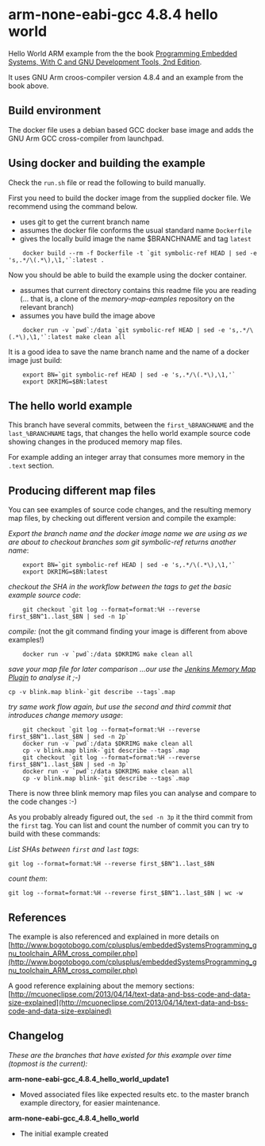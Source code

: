 # arm-none-eabi-gcc 4.8.4 hello world

Hello World ARM example from the the book [Programming Embedded Systems, With C and
GNU Development Tools, 2nd Edition](http://www.oreilly.com/catalog/embsys2).

It uses GNU Arm croos-compiler version 4.8.4 and an example from the book above.

## Build environment

The docker file uses a debian based GCC docker base image and adds the GNU Arm GCC cross-compiler from launchpad.

## Using docker and building the example

Check the `run.sh` file or read the following to build manually.

First you need to build the docker image from the supplied docker file. We recommend using the command below. 

* uses git to get the current branch name
* assumes the docker file conforms the usual standard name `Dockerfile`
* gives the locally build image the name $BRANCHNAME and tag `latest`

```
	docker build --rm -f Dockerfile -t `git symbolic-ref HEAD | sed -e 's,.*/\(.*\),\1,'`:latest .
```
Now you should be able to build the example using the docker container.

* assumes that current directory contains this readme file you are reading (... that is, a clone of the _memory-map-eamples_ repository on the relevant branch)
* assumes you have build the image above

```
	docker run -v `pwd`:/data `git symbolic-ref HEAD | sed -e 's,.*/\(.*\),\1,'`:latest make clean all
```
It is a good idea to save the name branch name and the name of a docker image just build:

```
	export BN=`git symbolic-ref HEAD | sed -e 's,.*/\(.*\),\1,'`
	export DKRIMG=$BN:latest
```

## The hello world example

This branch have several commits, between the `first_%BRANCHNAME` and the `last_%BRANCHNAME` tags, that changes the hello world example source code showing changes in the produced memory map files.

For example adding an integer array that consumes more memory in the `.text` section.

## Producing different map files

You can see examples of source code changes, and the resulting memory map files, by checking out different version and compile the example:

_Export the branch name and the docker image name we are using as we are about to checkout branches som git symbolic-ref returns another name_:

```
	export BN=`git symbolic-ref HEAD | sed -e 's,.*/\(.*\),\1,'`
	export DKRIMG=$BN:latest
```
_checkout the SHA in the workflow between the tags to get the basic example source code_:

```
	git checkout `git log --format=format:%H --reverse first_$BN^1..last_$BN | sed -n 1p`
```
_compile:_ (not the git command finding your image is different from above examples!)

```
	docker run -v `pwd`:/data $DKRIMG make clean all
```
_save your map file for later comparison ...our use the [Jenkins Memory Map Plugin](https://wiki.jenkins-ci.org/display/JENKINS/Memory+Map+Plugin) to analyse it ;-)_

	cp -v blink.map blink-`git describe --tags`.map

_try same work flow again, but use the second and third commit that introduces change memory usage_:
```
	git checkout `git log --format=format:%H --reverse first_$BN^1..last_$BN | sed -n 2p`
	docker run -v `pwd`:/data $DKRIMG make clean all
	cp -v blink.map blink-`git describe --tags`.map
	git checkout `git log --format=format:%H --reverse first_$BN^1..last_$BN | sed -n 3p`
	docker run -v `pwd`:/data $DKRIMG make clean all
	cp -v blink.map blink-`git describe --tags`.map
```
There is now three blink memory map files you can analyse and compare to the code changes :-)

As you probably already figured out, the `sed -n 3p` it the third commit from the `first` tag. You can list and count the number of commit you can try to build with these commands:

_List SHAs between `first` and `last` tags_:
	
	git log --format=format:%H --reverse first_$BN^1..last_$BN

_count them_:

	git log --format=format:%H --reverse first_$BN^1..last_$BN | wc -w
	


## References

The example is also referenced and explained in more details on [http://www.bogotobogo.com/cplusplus/embeddedSystemsProgramming_gnu_toolchain_ARM_cross_compiler.php](http://www.bogotobogo.com/cplusplus/embeddedSystemsProgramming_gnu_toolchain_ARM_cross_compiler.php)

A good reference explaining about the memory sections: [http://mcuoneclipse.com/2013/04/14/text-data-and-bss-code-and-data-size-explained](http://mcuoneclipse.com/2013/04/14/text-data-and-bss-code-and-data-size-explained)


## Changelog

_These are the branches that have existed for this example over time (topmost is the current):_

__arm-none-eabi-gcc_4.8.4_hello_world_update1__

  * Moved associated files like expected results etc. to the master branch example directory, for easier maintenance.

__arm-none-eabi-gcc_4.8.4_hello_world__

  * The initial example created